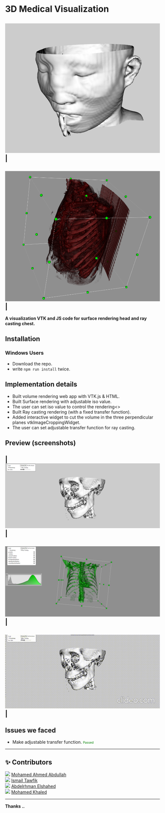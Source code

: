 # 3D Medical Visualization

![prev image](./docs/prev4.png)|
---
![prevVid](./docs/prev5.png)|
---

<b>A visualization VTK and JS code for surface rendering head and ray casting chest.</b>

## Installation

### Windows Users

- Download the repo.
- write `npm run install` twice.

## Implementation details

- Built volume rendering web app with VTK.js & HTML.
- Built Surface rendering with adjustable iso value.
- The user can set iso value to control the rendering<>
- Built Ray casting rendering (with a fixed transfer function).
- Added interactive widget to cut the volume in the three perpendicular planes vtkImageCroppingWidget.
- The user can set adjustable transfer function for ray casting.

## Preview (screenshots)

|![prevVid](./docs/prev3.png) |
---
![prevVid](./docs/prev1.png) |
---
![prevVid](./docs/vid.gif) |
---

## Issues we faced
- Make adjustable transfer function. <span style="font-size:10px; color: green">Passed</span>  


---

## ✨ Contributors

<span>
    <img style="width:50px; height=50px" src="https://user-images.githubusercontent.com/84231705/157937789-63dbdc00-fe72-4536-b094-6b2502ac228b.png"/>
    <a href="https://github.com/MohdFarag">Mohamed Ahmed Abdullah</a>
</span>

<br>

<span>
    <img style="width:50px; height=50px" src="https://user-images.githubusercontent.com/84231705/157937747-2c4551ab-01ef-4ff6-827b-73bf0ead28db.png"/>
    <a href="https://github.com/Ismail-Tawfik">Ismail Tawfik</a>
</span>

<br>

<span>
    <img style="width:50px; height=50px" src="https://avatars.githubusercontent.com/u/73655857?v=4"/>
    <a href="https://github.com/Abdelrhman-Elshahed">Abdelrhman Elshahed</a>
</span>

<br>

<span>
    <img style="width:50px; height=50px" src="https://avatars.githubusercontent.com/u/85259150?v=4"/>
    <a href="https://github.com/mohamedkhsaad">Mohamed Khaled</a>
</span>

---

**Thanks ..**
